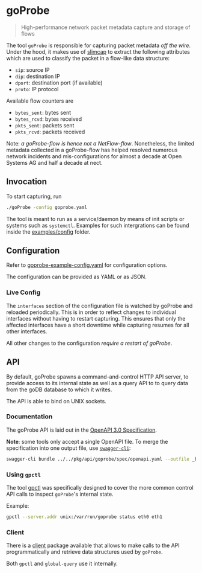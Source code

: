 # goProbe

> High-performance network packet metadata capture and storage of flows

The tool `goProbe` is responsible for capturing packet metadata _off the wire_. Under the hood, it makes use of [slimcap](https://github.com/fako1024/slimcap) to extract the following attributes which are used to classify the packet in a flow-like data structure:

* `sip`: source IP
* `dip`: destination IP
* `dport`: destination port (if available)
* `proto`: IP protocol

Available flow counters are

* `bytes_sent`: bytes sent
* `bytes_rcvd`: bytes received
* `pkts_sent`: packets sent
* `pkts_rcvd`: packets received

Note: _a goProbe-flow is hence not a NetFlow-flow_. Nonetheless, the limited metadata collected in a goProbe-flow has helped resolved numerous network incidents and mis-configurations for almost a decade at Open Systems AG and half a decade at nect.

## Invocation

To start capturing, run

```sh
./goProbe -config goprobe.yaml
```

The tool is meant to run as a service/daemon by means of init scripts or systems such as `systemctl`. Examples for such intergrations can be found inside the [examples/config](../../examples/config) folder.

## Configuration

Refer to [goprobe-example-config.yaml](../../examples/config/goprobe-example-config.yaml) for configuration options.

The configuration can be provided as YAML or as JSON.

### Live Config

The `interfaces` section of the configuration file is watched by goProbe and reloaded periodically. This is in order to reflect changes to individual interfaces without having to restart capturing. This ensures that only the affected interfaces have a short downtime while capturing resumes for all other interfaces.

All other changes to the configuration _require a restart of goProbe_.

## API

By default, goProbe spawns a command-and-control HTTP API server, to provide access to its internal state as well as a query API to to query data from the goDB database to which it writes.

The API is able to bind on UNIX sockets.

### Documentation

The goProbe API is laid out in the [OpenAPI 3.0 Specification](../../pkg/api/goprobe/spec/openapi.yaml).

**Note**: some tools only accept a single OpenAPI file. To merge the specification into one output file, use [`swagger-cli`](https://www.npmjs.com/package/swagger-cli):

```sh
swagger-cli bundle ../../pkg/api/goprobe/spec/openapi.yaml --outfile _build/openapi.yaml --type yaml
```

### Using `gpctl`

The tool [gpctl](../gpctl/) was specifically designed to cover the more common control API calls to inspect `goProbe`'s internal state.

Example:

```sh
gpctl --server.addr unix:/var/run/goprobe status eth0 eth1
```

### Client

There is a [client](../../pkg/api/goprobe/client/) package available that allows to make calls to the API programmatically and retrieve data structures used by `goProbe`.

Both `gpctl` and `global-query` use it internally.
